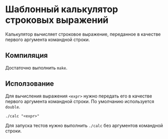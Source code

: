 # Шаблонный калькулятор строковых выражений
Калькулятор вычисляет строковое выражение, переданное в качестве первого аргумента командной строки.

##  Компиляция
Достаточно выполнить `make`.

## Исползование
Для вычисления выражения `<expr>` нужно передать его в качестве первого аргумента командной строки. По умолчанию используется `double`.

    ./calc "<expr>"
    
Для запуска тестов нужно выполнить `./calc` без аргументов командной строки.
